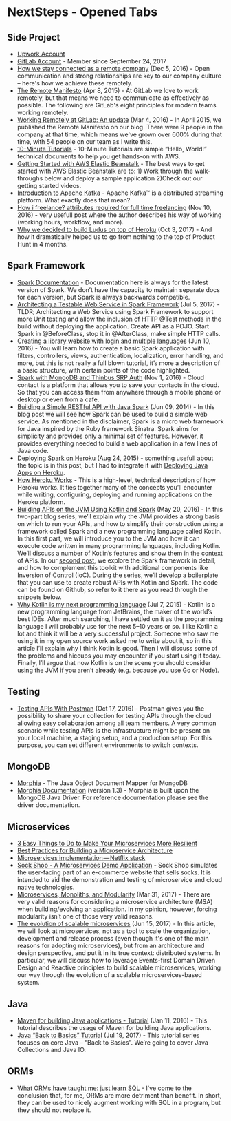 # NextSteps - Opened Tabs

## Side Project
* [Upwork Account](https://www.upwork.com/o/profiles/users/_~015ba639bc977596b5/)
* [GitLab Account](https://gitlab.com/kingsor) - Member since September 24, 2017
* [How we stay connected as a remote company](https://about.gitlab.com/2016/12/05/how-we-stay-connected-as-a-remote-company/) (Dec 5, 2016) - Open communication and strong relationships are key to our company culture – here's how we achieve these remotely.
* [The Remote Manifesto](https://about.gitlab.com/2015/04/08/the-remote-manifesto/) (Apr 8, 2015) - At GitLab we love to work remotely, but that means we need to communicate as effectively as possible. The following are GitLab's eight principles for modern teams working remotely.
* [Working Remotely at GitLab: An update](https://about.gitlab.com/2016/03/04/remote-working-gitlab/) (Mar 4, 2016) - In April 2015, we published the Remote Manifesto on our blog. There were 9 people in the company at that time, which means we've grown over 600% during that time, with 54 people on our team as I write this.
* [10-Minute Tutorials](https://aws.amazon.com/getting-started/tutorials) - 10-Minute Tutorials are simple “Hello, World!” technical documents to help you get hands-on with AWS.
* [Getting Started with AWS Elastic Beanstalk](https://aws.amazon.com/elasticbeanstalk/getting-started/) - The best ways to get started with AWS Elastic Beanstalk are to: 1) Work through the walk-throughs below and deploy a sample application 2)Check out our getting started videos.
* [Introduction to Apache Kafka](https://kafka.apache.org/intro.html) - Apache Kafka™ is a distributed streaming platform. What exactly does that mean?
* [How i freelance? attributes required for full time freelancing](http://www.michaelhoughton.com/article/how-i-freelance-attributes-required-for-full-time-freelancing) (Nov 10, 2016) - very usefull post where the author describes his way of working (working hours, workflow, and more).
* [Why we decided to build Ludus on top of Heroku](https://hackernoon.com/why-we-decided-to-build-ludus-on-top-of-heroku-1e20254c922f) (Oct 3, 2017) - And how it dramatically helped us to go from nothing to the top of Product Hunt in 4 months.

## Spark Framework
* [Spark Documentation](http://sparkjava.com/documentation) - Documentation here is always for the latest version of Spark. We don’t have the capacity to maintain separate docs for each version, but Spark is always backwards compatible.
* [Architecting a Testable Web Service in Spark Framework](http://blog.javafortesters.com/2017/07/architecting-testable-web-service-in.html) (Jul 5, 2017) - TLDR; Architecting a Web Service using Spark Framework to support more Unit testing and allow the inclusion of HTTP @Test methods in the build without deploying the application. Create API as a POJO. Start Spark in @BeforeClass, stop it in @AfterClass, make simple HTTP calls.
* [Creating a library website with login and multiple languages](http://sparkjava.com/tutorials/application-structure) (Jun 10, 2016) - You will learn how to create a basic Spark application with filters, controllers, views, authentication, localization, error handling, and more, but this is not really a full blown tutorial, it’s more a description of a basic structure, with certain points of the code highlighted.
* [Spark with MongoDB and Thinbus SRP Auth](http://sparkjava.com/tutorials/cloud-contact-app) (Nov 1, 2016) - Cloud contact is a platform that allows you to save your contacts in the cloud. So that you can access them from anywhere through a mobile phone or desktop or even from a cafe.
* [Building a Simple RESTful API with Java Spark](http://www.mscharhag.com/java/building-rest-api-with-spark) (Jun 09, 2014) - In this blog post we will see how Spark can be used to build a simple web service. As mentioned in the disclaimer, Spark is a micro web framework for Java inspired by the Ruby framework Sinatra. Spark aims for simplicity and provides only a minimal set of features. However, it provides everything needed to build a web application in a few lines of Java code.
* [Deploying Spark on Heroku](http://sparkjava.com/tutorials/heroku) (Aug 24, 2015) - something usefull about the topic is in this post, but I had to integrate it with [Deploying Java Apps on Heroku](https://devcenter.heroku.com/articles/deploying-java).
* [How Heroku Works](https://devcenter.heroku.com/articles/how-heroku-works) - This is a high-level, technical description of how Heroku works. It ties together many of the concepts you’ll encounter while writing, configuring, deploying and running applications on the Heroku platform.
* [Building APIs on the JVM Using Kotlin and Spark](https://nordicapis.com/building-apis-on-the-jvm-using-kotlin-and-spark-part-1/) (May 20, 2016) - In this two-part blog series, we’ll explain why the JVM provides a strong basis on which to run your APIs, and how to simplify their construction using a framework called Spark and a new programming language called Kotlin. In this first part, we will introduce you to the JVM and how it can execute code written in many programming languages, including Kotlin. We’ll discuss a number of Kotlin’s features and show them in the context of APIs. In our [second post](https://nordicapis.com/building-apis-on-the-jvm-using-kotlin-and-spark-part-2/), we explore the Spark framework in detail, and how to complement this toolkit with additional components like Inversion of Control (IoC). During the series, we’ll develop a boilerplate that you can use to create robust APIs with Kotlin and Spark. The code can be found on Github, so refer to it there as you read through the snippets below.
* [Why Kotlin is my next programming language](https://medium.com/@octskyward/why-kotlin-is-my-next-programming-language-c25c001e26e3) (Jul 7, 2015) - Kotlin is a new programming language from JetBrains, the maker of the world’s best IDEs. After much searching, I have settled on it as the programming language I will probably use for the next 5–10 years or so. I like Kotlin a lot and think it will be a very successful project. Someone who saw me using it in my open source work asked me to write about it, so in this article I’ll explain why I think Kotlin is good. Then I will discuss some of the problems and hiccups you may encounter if you start using it today. Finally, I’ll argue that now Kotlin is on the scene you should consider using the JVM if you aren’t already (e.g. because you use Go or Node).


## Testing
* [Testing APIs With Postman](https://www.ricston.com/blog/testing-apis-postman/) (Oct 17, 2016) - Postman gives you the possibility to share your collection for testing APIs through the cloud allowing easy collaboration among all team members. A very common scenario while testing APIs is the infrastructure might be present on your local machine, a staging setup, and a production setup. For this purpose, you can set different environments to switch contexts.


## MongoDB
* [Morphia](https://mongodb.github.io/morphia/) - The Java Object Document Mapper for MongoDB
* [Morphia Documentation](http://mongodb.github.io/morphia/1.3/) (version 1.3) - Morphia is built upon the MongoDB Java Driver. For reference documentation please see the driver documentation.


## Microservices
* [3 Easy Things to Do to Make Your Microservices More Resilient](http://blog.christianposta.com/microservices/3-easy-things-to-do-to-make-your-microservices-more-resilient/)
* [Best Practices for Building a Microservice Architecture](http://www.vinaysahni.com/best-practices-for-building-a-microservice-architecture)
* [Microservices implementation — Netflix stack](https://medium.com/@tharanganilupul/microservices-implementation-netflix-stack-ba4f4a57a79f)
* [Sock Shop - A Microservices Demo Application](https://microservices-demo.github.io/) - Sock Shop simulates the user-facing part of an e-commerce website that sells socks. It is intended to aid the demonstration and testing of microservice and cloud native technologies.
* [Microservices, Monoliths, and Modularity](https://genehughson.wordpress.com/2017/03/31/microservices-monoliths-and-modularity/) (Mar 31, 2017) - There are very valid reasons for considering a microservice architecture (MSA) when building/evolving an application. In my opinion, however, forcing modularity isn’t one of those very valid reasons.
* [The evolution of scalable microservices](https://www.oreilly.com/ideas/the-evolution-of-scalable-microservices) (Jun 15, 2017) - In this article, we will look at microservices, not as a tool to scale the organization, development and release process (even though it's one of the main reasons for adopting microservices), but from an architecture and design perspective, and put it in its true context: distributed systems. In particular, we will discuss how to leverage Events-first Domain Driven Design and Reactive principles to build scalable microservices, working our way through the evolution of a scalable microservices-based system.


## Java
* [Maven for building Java applications - Tutorial](http://www.vogella.com/tutorials/ApacheMaven/article.html) (Jan 11, 2016) - This tutorial describes the usage of Maven for building Java applications.
* [Java “Back to Basics” Tutorial](http://www.baeldung.com/java-tutorial) (Jul 19, 2017) - This tutorial series focuses on core Java – “Back to Basics”. We’re going to cover Java Collections and Java IO.


## ORMs
* [What ORMs have taught me: just learn SQL](http://woz.posthaven.com/what-orms-have-taught-me-just-learn-sql) - I've come to the conclusion that, for me, ORMs are more detriment than benefit. In short, they can be used to nicely augment working with SQL in a program, but they should not replace it.
